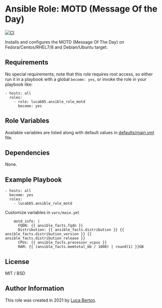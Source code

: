 # Ansible Role: MOTD (Message Of the Day)

[![CI](https://github.com/lucab85/ansible-role-motd/actions/workflows/ci.yml/badge.svg)](https://github.com/lucab85/ansible-role-motd/actions/workflows/ci.yml)

Installs and configures the MOTD (Message Of The Day) on Fedora/Centos/RHEL7/8 and Debian/Ubuntu target.


## Requirements

No special requirements; note that this role requires root access, so either run it in a playbook with a global `become: yes`, or invoke the role in your playbook like:

    - hosts: all
      roles:
        - role: lucab85.ansible_role_motd
          become: yes

## Role Variables

Available variables are listed along with default values in [defaults/main.yml](defaults/main.yml) file.


## Dependencies

None.

## Example Playbook

    - hosts: all
      become: yes
      roles:
        - lucab85.ansible_role_motd

Customize variables in `vars/main.yml`

		motd_info: |
		  FQDN: {{ ansible_facts.fqdn }}
		  Distribution: {{ ansible_facts.distribution }} {{ ansible_facts.distribution_version }} {{ ansible_facts.distribution_release }}
		  CPUs: {{ ansible_facts.processor_vcpus }}
		  RAM: {{ (ansible_facts.memtotal_mb / 1000) | round(1) }}GB

## License

MIT / BSD

## Author Information

This role was created in 2021 by [Luca Berton](https://www.lucaberton.it/).
